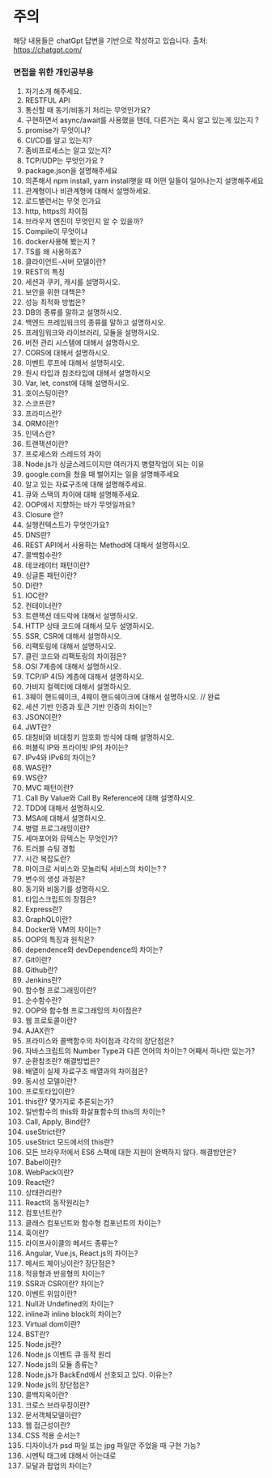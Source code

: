# 주의

해당 내용들은 chatGpt 답변을 기반으로 작성하고 있습니다.
출처: https://chatgpt.com/

### 면접을 위한 개인공부용

1. 자기소개 해주세요.
2. RESTFUL API
3. 통신할 때 동기/비동기 처리는 무엇인가요?
4. 구현하면서 async/await를 사용했을 텐데, 다른거는 혹시 알고 있는게 있는지 ?
5. promise가 무엇이냐?
6. CI/CD를 알고 있는지?
7. 좀비프로세스는 알고 있는지?
8. TCP/UDP는 무엇인가요 ?
9. package.json을 설명해주세요
10. 의존해서 npm install, yarn install햇을 때 어떤 일들이 일어나는지 설명해주세요
11. 관계형이나 비관계형에 대해서 설명하세요.
12. 로드밸런서는 무엇 인가요
13. http, https의 차이점
14. 브라우저 엔진이 무엇인지 알 수 있을까?
15. Compile이 무엇이냐
16. docker사용해 봤는지 ?
17. TS를 왜 사용하죠?
18. 클라이언트-서버 모델이란?
19. REST의 특징
20. 세션과 쿠키, 캐시를 설명하시오.
21. 보안을 위한 대책은?
22. 성능 최적화 방법은?
23. DB의 종류를 말하고 설명하시오.
24. 백엔드 프레임워크의 종류를 말하고 설명하시오.
25. 프레임워크와 라이브러리, 모듈을 설명하시오.
26. 버전 관리 시스템에 대해서 설명하시오.
27. CORS에 대해서 설명하시오.
28. 이벤트 루프에 대해서 설명하시오.
29. 원시 타입과 참조타입에 대해서 설명하시오
30. Var, let, const에 대해 설명하시오.
31. 호이스팅이란?
32. 스코프란?
33. 프라미스란?
34. ORM이란?
35. 인덱스란?
36. 트랜잭션이란?
37. 프로세스와 스레드의 차이
38. Node.js가 싱글스레드이지만 여러가지 병렬작업이 되는 이유
39. google.com을 쳤을 때 벌어지는 일을 설명해주세요
40. 알고 있는 자료구조에 대해 설명해주세요.
41. 큐와 스택의 차이에 대해 설명해주세요.
42. OOP에서 지향하는 바가 무엇일까요?
43. Closure 란?
44. 실행컨텍스트가 무엇인가요?
45. DNS란?
46. REST API에서 사용하는 Method에 대해서 설명하시오.
47. 콜백함수란?
48. 데코레이터 패턴이란?
49. 싱글톤 패턴이란?
50. DI란?
51. IOC란?
52. 컨테이너란?
53. 트랜잭션 데드락에 대해서 설명하시오.
54. HTTP 상태 코드에 대해서 모두 설명하시오.
55. SSR, CSR에 대해서 설명하시오.
56. 리팩토링에 대해서 설명하시오.
57. 클린 코드와 리팩토링의 차이점은?
58. OSI 7계층에 대해서 설명하시오.
59. TCP/IP 4(5) 계층에 대해서 설명하시오.
60. 가비지 컬렉터에 대해서 설명하시오.
61. 3웨이 핸드쉐이크, 4웨이 핸드쉐이크에 대해서 설명하시오. // 완료
62. 세션 기반 인증과 토큰 기반 인증의 차이는?
63. JSON이란?
64. JWT란?
65. 대칭비와 비대칭키 암호화 방식에 대해 설명하시오.
66. 퍼블릭 IP와 프라이빗 IP의 차이는?
67. IPv4와 IPv6의 차이는?
68. WAS란?
69. WS란?
70. MVC 패턴이란?
71. Call By Value와 Call By Reference에 대해 설명하시오.
72. TDD에 대해서 설명하시오.
73. MSA에 대해서 설명하시오.
74. 병렬 프로그래밍이란?
75. 세마포어와 뮤텍스는 무엇인가?
76. 트러블 슈팅 경험
77. 시간 복잡도란?
78. 마이크로 서비스와 모놀리틱 서비스의 차이는? ?
79. 변수의 생성 과정은?
80. 동기와 비동기를 성명하시오.
81. 타입스크립트의 장점은?
82. Express란?
83. GraphQL이란?
84. Docker와 VM의 차이는?
85. OOP의 특징과 원칙은?
86. dependence와 devDependence의 차이는?
87. Git이란?
88. Github란?
89. Jenkins란?
90. 함수형 프로그래밍이란?
91. 순수함수란?
92. OOP와 함수형 프로그래밍의 차이점은?
93. 웹 프로토콜이란?
94. AJAX란?
95. 프라미스와 콜백함수의 차이점과 각각의 장단점은?
96. 자바스크립트의 Number Type과 다른 언어의 차이는? 어째서 하나만 있는가?
97. 순환참조란? 해결방법은?
98. 배열이 실제 자료구조 배열과의 차이점은?
99. 동시성 모델이란?
100. 프로토타입이란?
101. this란? 몇가지로 추론되는가?
102. 일반함수의 this와 화살표함수의 this의 차이는?
103. Call, Apply, Bind란?
104. useStrict란?
105. useStrict 모드에서의 this란?
106. 모든 브라우저에서 ES6 스팩에 대한 지원이 완벽하지 않다. 해결방안은?
107. Babel이란?
108. WebPack이란?
109. React란?
110. 상태관리란?
111. React의 동작원리는?
112. 컴포넌트란?
113. 클래스 컴포넌트와 함수형 컴포넌트의 차이는?
114. 훅이란?
115. 라이프사이클의 메서드 종류는?
116. Angular, Vue.js, React.js의 차이는?
117. 메서드 체이닝이란? 장단점은?
118. 적응형과 반응형의 차이는?
119. SSR과 CSR이란? 차이는?
120. 이벤트 위임이란?
121. Null과 Undefined의 차이는?
122. inline과 inline block의 차이는?
123. Virtual dom이란?
124. BST란?
125. Node.js란?
126. Node.js 이벤트 큐 동작 원리
127. Node.js의 모듈 종류는?
128. Node.js가 BackEnd에서 선호되고 있다. 이유는?
129. Node.js의 장단점은?
130. 콜백지옥이란?
131. 크로스 브라우징이란?
132. 문서객체모델이란?
133. 웹 접근성이란?
134. CSS 적용 순서는?
135. 디자이너가 psd 파일 또는 jpg 파일만 주었을 때 구현 가능?
136. 시멘틱 태그에 대해서 아는대로
137. 모달과 팝업의 차이는?
